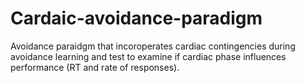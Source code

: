 # Cardaic-avoidance-paradigm

Avoidance paraidgm that incoroperates cardiac contingencies during avoidance learning and test to examine if cardiac phase influences performance (RT and rate of responses).
